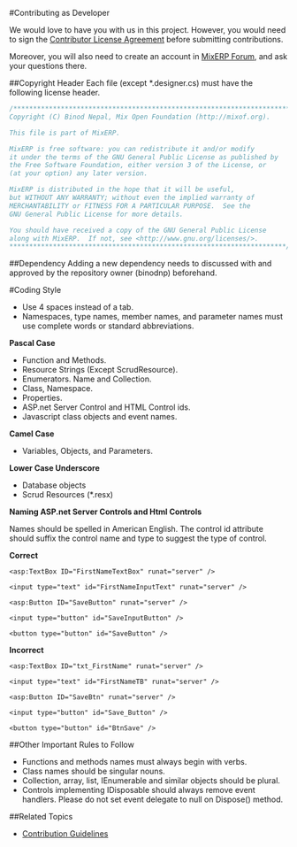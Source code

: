 #Contributing as Developer

We would love to have you with us in this project. However, you would need to sign the 
[Contributor License Agreement](contributor-license-agreement.md) before submitting contributions.

Moreover, you will also need to create an account in [MixERP Forum](http://mixerp.org/index.php?option=com_kunena&view=category&layout=list), and ask your questions there.


##Copyright Header
Each file (except *.designer.cs) must have the following license header.

```csharp
/**********************************************************************
Copyright (C) Binod Nepal, Mix Open Foundation (http://mixof.org).

This file is part of MixERP.

MixERP is free software: you can redistribute it and/or modify
it under the terms of the GNU General Public License as published by
the Free Software Foundation, either version 3 of the License, or
(at your option) any later version.

MixERP is distributed in the hope that it will be useful,
but WITHOUT ANY WARRANTY; without even the implied warranty of
MERCHANTABILITY or FITNESS FOR A PARTICULAR PURPOSE.  See the
GNU General Public License for more details.

You should have received a copy of the GNU General Public License
along with MixERP.  If not, see <http://www.gnu.org/licenses/>.
**********************************************************************/
```

##Dependency
Adding a new dependency needs to discussed with and approved by the repository owner (binodnp) beforehand.


#Coding Style

* Use 4 spaces instead of a tab.
* Namespaces, type names, member names, and parameter names must use complete words or standard abbreviations.


**Pascal Case**

* Function and Methods.
* Resource Strings (Except ScrudResource).
* Enumerators. Name and Collection.
* Class, Namespace.
* Properties.
* ASP.net Server Control and HTML Control ids.
* Javascript class objects and event names.

**Camel Case**

* Variables, Objects, and Parameters.

**Lower Case Underscore**
* Database objects
* Scrud Resources (*.resx)

**Naming ASP.net Server Controls and Html Controls**

Names should be spelled in American English. The control id attribute should suffix the control name and type to suggest the type of control.

**Correct**

```markup
<asp:TextBox ID="FirstNameTextBox" runat="server" />

<input type="text" id="FirstNameInputText" runat="server" />

<asp:Button ID="SaveButton" runat="server" />

<input type="button" id="SaveInputButton" />

<button type="button" id="SaveButton" />

```

**Incorrect**

```markup
<asp:TextBox ID="txt_FirstName" runat="server" />

<input type="text" id="FirstNameTB" runat="server" />

<asp:Button ID="SaveBtn" runat="server" />

<input type="button" id="Save_Button" />

<button type="button" id="BtnSave" />

```

##Other Important Rules to Follow
* Functions and methods names must always begin with verbs.
* Class names should be singular nouns.
* Collection, array, list, IEnumerable and similar objects should be plural.
* Controls implementing IDisposable should always remove event handlers. Please do not set 
  event delegate to null on Dispose() method.


##Related Topics
* [Contribution Guidelines](contribution-guidelines.md)